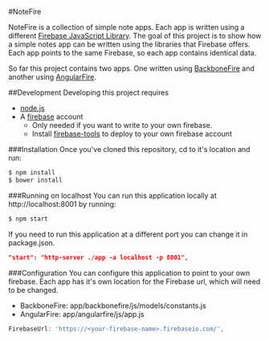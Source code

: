 #NoteFire

NoteFire is a collection of simple note apps. Each app is written using a different  [Firebase JavaScript Library](https://firebase.google.com/docs/libraries/). The goal of this project is to show how a simple notes app can be written using the libraries that Firebase offers. Each app points to the same Firebase, so each app contains identical data.

So far this project contains two apps. One written using [BackboneFire](https://github.com/firebase/backbonefire) and another using [AngularFire](https://github.com/firebase/angularfire).

##Development
Developing this project requires
* [node.js](http://nodejs.org/)
* A [firebase](http://firebase.google.com) account
  * Only needed if you want to write to your own firebase.
  * Install [firebase-tools](https://www.npmjs.com/package/firebase-tools) to deploy to your own firebase account

###Installation
Once you've cloned this repository, cd to it's location and run:

```bash
$ npm install
$ bower install
```

###Running on localhost
You can run this application locally at http://localhost:8001 by running:
```bash
$ npm start
```

If you need to run this application at a different port you can change it in package.json.
```json
"start": "http-server ./app -a localhost -p 8001",
```

###Configuration
You can configure this application to point to your own firebase. Each app has it's own location for the Firebase url, which will need to be changed.

* BackboneFire: app/backbonefire/js/models/constants.js
* AngularFire: app/angularfire/js/app.js

```javascript
FirebaseUrl: 'https://<your-firebase-name>.firebaseio.com/',
```
